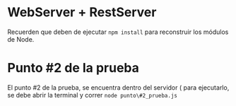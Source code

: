 # WebServer + RestServer

Recuerden que deben de ejecutar ```npm install``` para reconstruir los módulos de Node.

# Punto #2 de la prueba 

El punto #2 de la prueba, se encuentra dentro del servidor ( para ejecutarlo, se debe abrir la terminal y correr ```node punto\#2_prueba.js```
